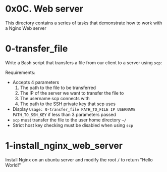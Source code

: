 # 0x0C. Web server
This directory contains a series of tasks that demonstrate how to work with a Nginx Web server

# 0-transfer_file
Write a Bash script that transfers a file from our client to a server using `scp`:

Requirements:
- Accepts 4 parameters
  1. The path to the file to be transferred
  2. The IP of the server we want to transfer the file to
  3. The username scp connects with
  4. The path to the SSH private key that scp uses
- Display `Usage: 0-transfer_file PATH_TO_FILE IP USERNAME PATH_TO_SSH_KEY` if less than 3 parameters passed
- `scp` must transfer the file to the user home directory `~/`
- Strict host key checking must be disabled when using `scp`

# 1-install_nginx_web_server
Install Nginx on an ubuntu server and modify the root `/` to return "Hello World!"
